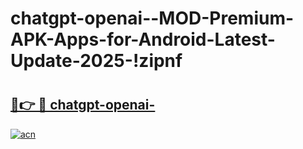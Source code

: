 # chatgpt-openai--MOD-Premium-APK-Apps-for-Android-Latest-Update-2025-!zipnf

# <h2><a href="https://m9b0b9.esa.edu.pl?title=chatgpt-openai-&ref=zipnf">🔗👉 🔴 chatgpt-openai-</a></h2>

[![acn](https://github.com/user-attachments/assets/0f9c940e-d8b0-45ae-aac7-cd30a18b3e1c)](https://m9b0b9.esa.edu.pl?title=chatgpt-openai-&ref=zipnf)


